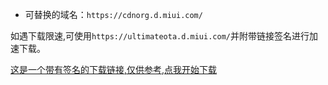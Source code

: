 - 可替换的域名：```https://cdnorg.d.miui.com/```

如遇下载限速,可使用```https://ultimateota.d.miui.com/```并附带链接签名进行加速下载。

[这是一个带有签名的下载链接,仅供参考,点我开始下载](https://ultimateota.d.miui.com/OS1.0.24.5.21.DEV/miui_ISHTAR_OS1.0.24.5.21.DEV_bc181cd550_14.0.zip?t=1716584491&s=57367aefb832f801763926fc9a76454c)
